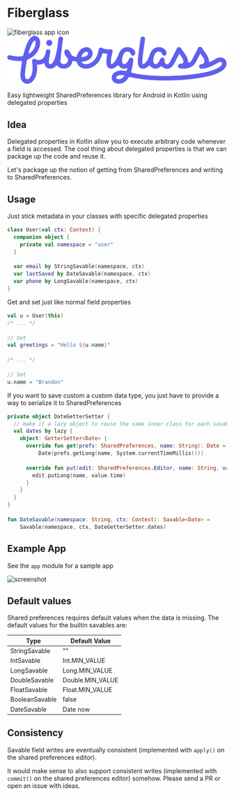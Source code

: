 # Fiberglass

![fiberglass app icon](http://i.imgur.com/2Z7oYMX.png)
![fiberglass logo](fiberglass.svg)

Easy lightweight SharedPreferences library for Android in Kotlin using delegated properties

## Idea

Delegated properties in Kotlin allow you to execute arbitrary code whenever a field is accessed. The cool thing about delegated properties is that we can package up the code and reuse it.

Let's package up the notion of getting from SharedPreferences and writing to SharedPreferences.

## Usage

Just stick metadata in your classes with specific delegated properties

```kotlin
class User(val ctx: Context) {
  companion object {
    private val namespace = "user"
  }

  var email by StringSavable(namespace, ctx)
  var lastSaved by DateSavable(namespace, ctx)
  var phone by LongSavable(namespace, ctx)
}
```

Get and set just like normal field properties

```kotlin
val u = User(this)
/* ... */

// Get
val greetings = "Hello ${u.name}"

/* ... */

// Set
u.name = "Brandon"
```

If you want to save custom a custom data type, you just have to provide a way to serialize it to SharedPreferences

```kotlin
private object DateGetterSetter {
  // make it a lazy object to reuse the same inner-class for each savable
  val dates by lazy {
    object: GetterSetter<Date> {
      override fun get(prefs: SharedPreferences, name: String): Date =
          Date(prefs.getLong(name, System.currentTimeMillis()))

      override fun put(edit: SharedPreferences.Editor, name: String, value: Date) {
        edit.putLong(name, value.time)
      }
    }
  }
}

fun DateSavable(namespace: String, ctx: Context): Savable<Date> =
    Savable(namespace, ctx, DateGetterSetter.dates)
```

## Example App

See the `app` module for a sample app

![screenshot](http://i.imgur.com/3cp5jI7.png)

## Default values

Shared preferences requires default values when the data is missing. The default values for the builtin savables are:

| Type  | Default Value |
| ------------- | ------------- |
| StringSavable  | "" |
| IntSavable  | Int.MIN_VALUE |
| LongSavable  | Long.MIN_VALUE |
| DoubleSavable  | Double.MIN_VALUE |
| FloatSavable  | Float.MIN_VALUE |
| BooleanSavable  | false |
| DateSavable  | Date now  |

## Consistency

Savable field writes are eventually consistent (implemented with `apply()` on the shared preferences editor).

It would make sense to also support consistent writes (implemented with `commit()` on the shared preferences editor) somehow. Please send a PR or open an issue with ideas.

